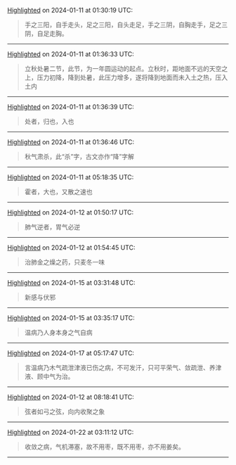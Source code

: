 
[Highlighted](calibre://view-book/Calibre_Books/175/EPUB?open_at=epubcfi(/20/2/4/170/1:26)) on 2024-01-11 at 01:30:19 UTC:
> 手之三阳，自手走头，足之三阳，自头走足，手之三阴，自胸走手，足之三阴，自足走胸。

---

[Highlighted](calibre://view-book/Calibre_Books/175/EPUB?open_at=epubcfi(/20/2/4/180/1:0)) on 2024-01-11 at 01:36:33 UTC:
> 立秋处暑二节，此节，为一年圆运动的起点。立秋时，距地面不远的天空之上，压力初降，降到处暑，此压力增多，遂将降到地面而未入土之热，压入土内

---

[Highlighted](calibre://view-book/Calibre_Books/175/EPUB?open_at=epubcfi(/20/2/4/180/1:69)) on 2024-01-11 at 01:36:39 UTC:
> 处者，归也，入也

---

[Highlighted](calibre://view-book/Calibre_Books/175/EPUB?open_at=epubcfi(/20/2/4/182/1:0)) on 2024-01-11 at 01:36:46 UTC:
> 秋气肃杀，此“杀”字，古文亦作“降”字解

---

[Highlighted](calibre://view-book/Calibre_Books/175/EPUB?open_at=epubcfi(/22/2/4/26/1:38)) on 2024-01-11 at 05:18:35 UTC:
> 霍者，大也，又散之速也

---

[Highlighted](calibre://view-book/Calibre_Books/175/EPUB?open_at=epubcfi(/22/2/4/50/1:30)) on 2024-01-12 at 01:50:17 UTC:
> 肺气逆者，胃气必逆

---

[Highlighted](calibre://view-book/Calibre_Books/175/EPUB?open_at=epubcfi(/22/2/4/54/1:0)) on 2024-01-12 at 01:54:45 UTC:
> 治肺金之燥之药，只麦冬一味

---

[Highlighted](calibre://view-book/Calibre_Books/175/EPUB?open_at=epubcfi(/24/2/4/6/1:7)) on 2024-01-15 at 03:31:48 UTC:
> 新感与伏邪

---

[Highlighted](calibre://view-book/Calibre_Books/175/EPUB?open_at=epubcfi(/24/2/4/6/1:385)) on 2024-01-15 at 03:35:17 UTC:
> 温病乃人身本身之气自病

---

[Highlighted](calibre://view-book/Calibre_Books/175/EPUB?open_at=epubcfi(/24/2/4/228/1:14)) on 2024-01-17 at 05:17:47 UTC:
> 言温病乃木气疏泄津液已伤之病，不可发汗，只可平荣气、敛疏泄、养津液、顾中气为治。

---

[Highlighted](calibre://view-book/Calibre_Books/175/EPUB?open_at=epubcfi(/34/2/4/38/1:44)) on 2024-01-12 at 08:18:41 UTC:
> 弦者如弓之弦，向内收聚之象

---

[Highlighted](calibre://view-book/Calibre_Books/175/EPUB?open_at=epubcfi(/42/2/4/28/1:87)) on 2024-01-22 at 03:11:12 UTC:
> 收敛之病，气机滞塞，故不用枣，既不用枣，亦不用姜矣。

---
